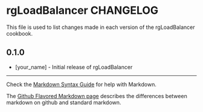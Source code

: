 rgLoadBalancer CHANGELOG
========================

This file is used to list changes made in each version of the rgLoadBalancer cookbook.

0.1.0
-----
- [your_name] - Initial release of rgLoadBalancer

- - -
Check the [Markdown Syntax Guide](http://daringfireball.net/projects/markdown/syntax) for help with Markdown.

The [Github Flavored Markdown page](http://github.github.com/github-flavored-markdown/) describes the differences between markdown on github and standard markdown.
